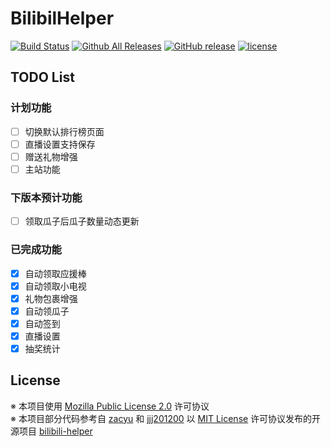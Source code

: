 # BilibilHelper

[![Build Status](https://travis-ci.org/MoeHero/BilibiliHelper.svg?branch=master)](https://travis-ci.org/MoeHero/BilibiliHelper)
[![Github All Releases](https://img.shields.io/github/downloads/MoeHero/BilibiliHelper/total.svg)](https://github.com/MoeHero/BilibiliHelper/releases)
[![GitHub release](https://img.shields.io/github/release/MoeHero/BilibiliHelper.svg)](https://github.com/MoeHero/BilibiliHelper/releases)
[![license](https://img.shields.io/badge/license-MPL--2.0-blue.svg)](https://github.com/MoeHero/BilibiliHelper/blob/master/LICENSE)

## TODO List
### 计划功能
- [ ] 切换默认排行榜页面
- [ ] 直播设置支持保存
- [ ] 赠送礼物增强
- [ ] 主站功能

### 下版本预计功能
- [ ] 领取瓜子后瓜子数量动态更新

### 已完成功能
- [x] 自动领取应援棒
- [x] 自动领取小电视
- [x] 礼物包裹增强
- [x] 自动领瓜子
- [x] 自动签到
- [x] 直播设置
- [x] 抽奖统计

## License
※ 本项目使用 [Mozilla Public License 2.0](https://github.com/MoeHero/BilibiliHelper/blob/master/LICENSE) 许可协议  
※ 本项目部分代码参考自 [zacyu](https://github.com/zacyu) 和 [jjj201200](https://github.com/jjj201200) 以 [MIT License](https://github.com/zacyu/bilibili-helper/blob/master/LICENSE) 许可协议发布的开源项目 [bilibili-helper](https://github.com/zacyu/bilibili-helper)